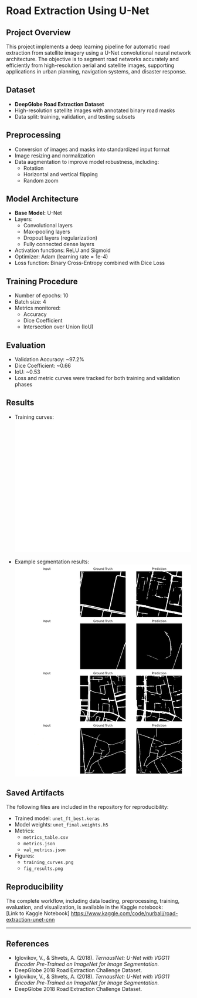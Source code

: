 # Road Extraction Using U-Net

## Project Overview
This project implements a deep learning pipeline for automatic road extraction from satellite imagery using a U-Net convolutional neural network architecture. The objective is to segment road networks accurately and efficiently from high-resolution aerial and satellite images, supporting applications in urban planning, navigation systems, and disaster response.

## Dataset
- **DeepGlobe Road Extraction Dataset**
- High-resolution satellite images with annotated binary road masks
- Data split: training, validation, and testing subsets

## Preprocessing
- Conversion of images and masks into standardized input format
- Image resizing and normalization
- Data augmentation to improve model robustness, including:
  - Rotation
  - Horizontal and vertical flipping
  - Random zoom

## Model Architecture
- **Base Model:** U-Net
- Layers:
  - Convolutional layers
  - Max-pooling layers
  - Dropout layers (regularization)
  - Fully connected dense layers
- Activation functions: ReLU and Sigmoid
- Optimizer: Adam (learning rate = 1e-4)
- Loss function: Binary Cross-Entropy combined with Dice Loss

## Training Procedure
- Number of epochs: 10
- Batch size: 4
- Metrics monitored:
  - Accuracy
  - Dice Coefficient
  - Intersection over Union (IoU)

## Evaluation
- Validation Accuracy: ~97.2%
- Dice Coefficient: ~0.66
- IoU: ~0.53
- Loss and metric curves were tracked for both training and validation phases

## Results
- Training curves:  
  ![Training Curves](training_curves.png)

- Example segmentation results:  
  ![Segmentation Results](fig_results.png)

## Saved Artifacts
The following files are included in the repository for reproducibility:
- Trained model: `unet_ft_best.keras`
- Model weights: `unet_final.weights.h5`
- Metrics:
  - `metrics_table.csv`
  - `metrics.json`
  - `val_metrics.json`
- Figures:
  - `training_curves.png`
  - `fig_results.png`

## Reproducibility
The complete workflow, including data loading, preprocessing, training, evaluation, and visualization, is available in the Kaggle notebook:  
[Link to Kaggle Notebook] https://www.kaggle.com/code/nurbali/road-extraction-unet-cnn

---

## References
- Iglovikov, V., & Shvets, A. (2018). *TernausNet: U-Net with VGG11 Encoder Pre-Trained on ImageNet for Image Segmentation.*  
- DeepGlobe 2018 Road Extraction Challenge Dataset.
- Iglovikov, V., & Shvets, A. (2018). *TernausNet: U-Net with VGG11 Encoder Pre-Trained on ImageNet for Image Segmentation.*  
- DeepGlobe 2018 Road Extraction Challenge Dataset.  
